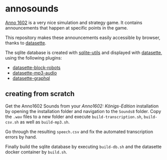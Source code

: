 annosounds
==========

[Anno 1602](https://de.wikipedia.org/wiki/Anno_1602) is a very nice simulation and strategy game. It contains announcements that happen at specific points in the game.

This repository makes these announcements easily accessible by browser, thanks to [datasette](https://github.com/simonw/datasette).

The sqlite database is created with [sqlite-utils](https://github.com/simonw/sqlite-utils) and displayed with [datasette](https://github.com/simonw/datasette), using the following plugins: 

* [datasette-block-robots](https://github.com/simonw/datasette-block-robots)
* [datasette-mp3-audio](https://github.com/simonw/datasette-mp3-audio)
* [datasette-graphql](https://github.com/simonw/datasette-graphql)

creating from scratch
---------------------
Get the Anno1602 Sounds from your _Anno1602: Königs-Edition_ installation by opening the installation folder and navigation to the `Sounds8` folder. Copy the `.wav` files to a new folder and execute `build-transcription.sh`, `build-csv.sh` as well as `build-mp3.sh`. 

Go through the resulting `speech.csv` and fix the automated transcription errors by hand.

Finally build the sqlite database by executing `build-db.sh` and the datasette docker container by `build.sh`.
